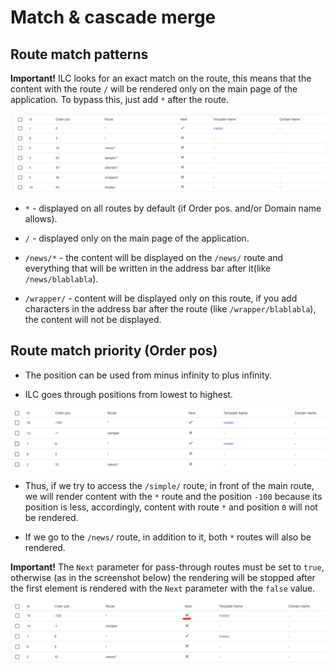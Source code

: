 # Match & cascade merge

## Route match patterns
**Important!** ILC looks for an exact match on the route, this means that the content with the route `/` will be rendered only on the main page of the application. To bypass this, just add `*` after the route.

![ILC registry route](./assets/route.png)

- `*` - displayed on all routes by default (if Order pos. and/or Domain name allows).

- `/` - displayed only on the main page of the application.

- `/news/*` - the content will be displayed on the `/news/` route and everything that will be written in the address bar after it(like `/news/blablabla`).

- `/wrapper/` - content will be displayed only on this route, if you add characters in the address bar after the route (like `/wrapper/blablabla`), the content will not be displayed.

## Route match priority (Order pos)

- The position can be used from minus infinity to plus infinity.

- ILC goes through positions from lowest to highest.

![ILC registry Order pos](./assets/route2.png)

- Thus, if we try to access the `/simple/` route, in front of the main route, we will render content with the `*` route and the position `-100` because its position is less,
accordingly, content with route `*` and position `0` will not be rendered.

- If we go to the `/news/` route, in addition to it, both `*` routes will also be rendered.

**Important!** The `Next` parameter for pass-through routes must be set to `true`, otherwise (as in the screenshot below) the rendering will be stopped after the first element is rendered with the `Next` parameter with the `false` value.

![ILC registry 'Next' parametr](./assets/route3.png)